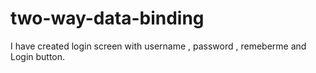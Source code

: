 # two-way-data-binding
I have created login screen with username , password , remeberme and Login button.
